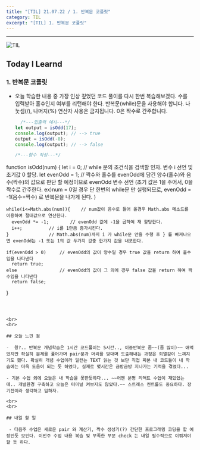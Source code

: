 ```yaml
---
title: "[TIL] 21.07.22 / 1. 반복문 코플릿"
category: TIL
excerpt: "[TIL] 1. 반복문 코플릿"
---
```


---

![TIL](https://user-images.githubusercontent.com/83164003/127775612-7464075f-89e7-478e-82ee-dc1c2710a125.jpeg)
## Today I Learnd
### 1. 반복문 코플릿
- 오늘 학습한 내용 중 가장 인상 깊었던 코드 풀이를 다시 한번 복습해보겠다. 수를 입력받아 홀수인지 여부를 리턴해야 한다. 반복문(while)문을 사용해야 합니다. 나눗셈(/), 나머지(%) 연산자 사용은 금지됩니다. 0은 짝수로 간주합니다.
 
   ```javascript
	 /*---입출력 예시---*/
  let output = isOdd(17);
  console.log(output); // --> true
  output = isOdd(-8);
  console.log(output); // --> false

  /*---함수 작성---*/
function isOdd(num) {
    let i = 0;		// while 문의 조건식을 검색할 인자. 변수 i 선언 및 초기값 0 할당.
    let evenOdd = 1;	// 짝수와 홀수를 evenOdd에 담긴 양수(홀수)와 음수(짝수)의 값으로 판단 할 예정이므로 evenOdd 변수 선언 (초기 값은 1을 주어서, 0을 짝수로 간주한다. ex)num = 0일 경우 단 한번의 while문 만 실행되므로, evenOdd = -1(음수=짝수) 로 반복문을 나가게 된다. )

    while(i<=Math.abs(num)){	// num값이 음수로 들어 올경우 Math.abs 메소드를 이용하여 절대값으로 연산한다.
      evenOdd *= -1;		// evenOdd 값에 -1을 곱하여 재 할당한다.
      i++;			// i를 1만큼 증가시킨다.
    }				// Math.abs(num)까지 i 가 while문 안을 수행 후 } 를 빠져나오면 evenOdd는 -1 또는 1의 값 두가지 값중 한가지 값을 내포한다.

    if(evenOdd > 0)		// evenOdd의 값이 양수일 경우 true 값을 return 하여 홀수임을 나타낸다
      return true;
    else 				// evenOdd의 값이 그 외에 경우 false 값을 return 하여 짝수임을 나타낸다
      return false;
}
```



<br>
<br>

## 오늘 느낀 점

-  읭?.. 반복문 개념학습은 1시간 코드풀이는 5시간.., 이중반복문 좀~~(좀 많이)~~ 애먹었지만 확실히 문제를 풀어가며 pair분과 머리를 맞대며 도출해내는 과정은 희열감이 느껴지기도 했다. 확실히 개념 수업이라 일컫는 TEXT 읽는 것 보단 직접 짜본 내 코드들이 내 학습에는 더욱 도움이 되는 듯 하였다, 실제로 몇시간은 금방금방 지나가는 기적을 겪였다...

- 기본 수업 외에 오늘은 내 학습을 못한듯하다... ~~어젠 분명 리액트 수업이 재밌었는데.. 개발환경 구축하고 오늘은 터미널 켜보지도 않았다.~~ 스트레스 컨트롤도 중요하다. 장기전이라 생각하고 임하자.

<br>
<br>

## 내일 할 일

 - 다음주 수업은 새로운 pair 와 계산기, 짝수 생성기(?) 간단한 프로그래밍 코딩을 할 예정인듯 보인다. 이번주 수업 내용 복습 및 부족한 부분 check 는 내일 필수적으로 이뤄져야 할 듯 하다.
